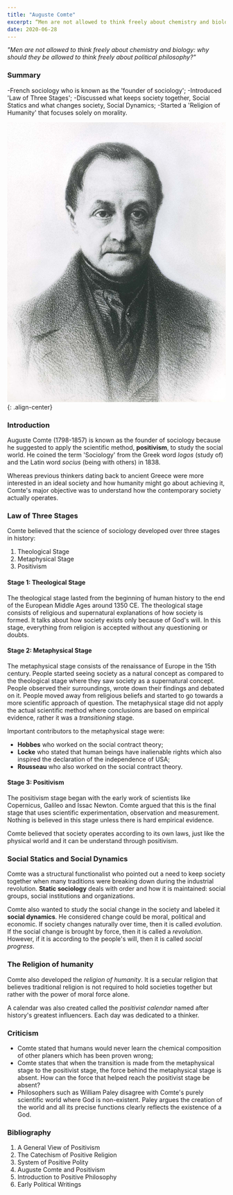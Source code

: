 ```yaml
---
title: "Auguste Comte"
excerpt: “Men are not allowed to think freely about chemistry and biology: why should they be allowed to think freely about political philosophy?”
date: 2020-06-28
---
```

*"Men are not allowed to think freely about chemistry and biology: why should they be allowed to think freely about political philosophy?"*

### Summary
-French sociology who is known as the 'founder of sociology';
-Introduced 'Law of Three Stages';
-Discussed what keeps society together, Social Statics and what changes society, Social Dynamics;
-Started a 'Religion of Humanity' that focuses solely on morality.

![image-center](/images/sociology/auguste_comte_1.jpg){: .align-center}

### Introduction

Auguste Comte (1798-1857) is known as the founder of sociology because he suggested to apply the scientific method, **positivism**, to study the social world. He coined the term 'Sociology' from the Greek word *logos* (study of) and the Latin word *socius* (being with others) in 1838.

Whereas previous thinkers dating back to ancient Greece were more interested in an ideal society and how humanity might go about achieving it, Comte's major objective was to understand how the contemporary society actually operates.

### Law of Three Stages

Comte believed that the science of sociology developed over three stages in history:
1. Theological Stage
2. Metaphysical Stage
3. Positivism

#### Stage 1: Theological Stage

The theological stage lasted from the beginning of human history to the end of the European Middle Ages around 1350 CE. The theological stage consists of religious and supernatural explanations of how society is formed. It talks about how society exists only because of God's will. In this stage, everything from religion is accepted without any questioning or doubts.

#### Stage 2: Metaphysical Stage

The metaphysical stage consists of the renaissance of Europe in the 15th century. People started seeing society as a natural concept as compared to the theological stage where they saw society as a supernatural concept. People observed their surroundings, wrote down their findings and debated on it. People moved away from religious beliefs and started to go towards a more scientific approach of question. The metaphysical stage did not apply the actual scientific method where conclusions are based on empirical evidence, rather it was a *transitioning* stage.

Important contributors to the metaphysical stage were:
- **Hobbes** who worked on the social contract theory;
- **Locke** who stated that human beings have inalienable rights which also inspired the declaration of the independence of USA;
- **Rousseau** who also worked on the social contract theory.

#### Stage 3: Positivism

The positivism stage began with the early work of scientists like Copernicus, Galileo and Issac Newton. Comte argued that this is the final stage that uses scientific experimentation, observation and measurement. Nothing is believed in this stage unless there is hard empirical evidence.

Comte believed that society operates according to its own laws, just like the physical world and it can be understand through positivism.

### Social Statics and Social Dynamics

Comte was a structural functionalist who pointed out a need to keep society together when many traditions were breaking down during the industrial revolution. **Static sociology** deals with order and how it is maintained: social groups, social institutions and organizations.

Comte also wanted to study the social change in the society and labeled it **social dynamics**. He considered change could be moral, political and economic. If society changes naturally over time, then it is called *evolution*. If the social change is brought by force, then it is called a *revolution*. However, if it is according to the people's will, then it is called *social progress*.

### The Religion of humanity

Comte also developed the *religion of humanity*. It is a secular religion that believes traditional religion is not required to hold societies together but rather with the power of moral force alone.

A calendar was also created called the *positivist calendar* named after history's greatest influencers. Each day was dedicated to a thinker.

### Criticism

- Comte stated that humans would never learn the chemical composition of other planers which has been proven wrong;
- Comte states that when the transition is made from the metaphysical stage to the positivist stage, the force behind the metaphysical stage is absent. How can the force that helped reach the positivist stage be absent?
- Philosophers such as William Paley disagree with Comte's purely scientific world where God is non-existent. Paley argues the creation of the world and all its precise functions clearly reflects the existence of a God.

### Bibliography

1. A General View of Positivism
2. The Catechism of Positive Religion
3. System of Positive Polity
4. Auguste Comte and Positivism
5. Introduction to Positive Philosophy
6. Early Political Writings
